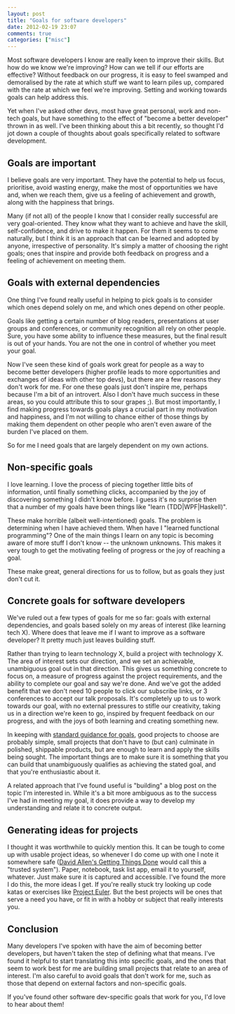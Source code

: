```yaml
---
layout: post
title: "Goals for software developers"
date: 2012-02-19 23:07
comments: true
categories: ["misc"]
---
```


Most software developers I know are really keen to improve their skills. But how do we know we're improving? How can we tell if our efforts are effective? Without feedback on our progress, it is easy to feel swamped and demoralised by the rate at which stuff we want to learn piles up, compared with the rate at which we feel we're improving. Setting and working towards goals can help address this.

Yet when I've asked other devs, most have great personal, work and non-tech goals, but have something to the effect of "become a better developer" thrown in as well. I've been thinking about this a bit recently, so thought I'd jot down a couple of thoughts about goals specifically related to software development. 

<!-- more -->

## Goals are important 

I believe goals are very important. They have the potential to help us focus, prioritise, avoid wasting energy, make the most of opportunities we have and, when we reach them, give us a feeling of achievement and growth, along with the happiness that brings.

Many (if not all) of the people I know that I consider really successful are very goal-oriented. They know what they want to achieve and have the skill, self-confidence, and drive to make it happen. For them it seems to come naturally, but I think it is an approach that can be learned and adopted by anyone, irrespective of personality. It's simply a matter of choosing the right goals; ones that inspire and provide both feedback on progress and a feeling of achievement on meeting them.

## Goals with external dependencies

One thing I've found really useful in helping to pick goals is to consider which ones depend solely on me, and which ones depend on other people.

Goals like getting a certain number of blog readers, presentations at user groups and conferences, or community recognition all rely on other people. Sure, you have some ability to influence these measures, but the final result is out of your hands. You are not the one in control of whether you meet your goal. 

Now I've seen these kind of goals work great for people as a way to become better developers (higher profile leads to more opportunities and exchanges of ideas with other top devs), but there are a few reasons they don't work for me. For one these goals just don't inspire me, perhaps because I'm a bit of an introvert. Also I don't have much success in these areas, so you could attribute this to sour grapes ;). But most importantly, I find making progress towards goals plays a crucial part in my motivation and happiness, and I'm not willing to chance either of those things by making them dependent on other people who aren't even aware of the burden I've placed on them.

So for me I need goals that are largely dependent on my own actions.

## Non-specific goals

I love learning. I love the process of piecing together little bits of information, until finally something clicks, accompanied by the joy of discovering something I didn't know before. I guess it's no surprise then that a number of my goals have been things like "learn (TDD|WPF|Haskell)".

These make horrible (albeit well-intentioned) goals. The problem is determining when I have achieved them. When have I "learned functional programming"? One of the main things I learn on any topic is becoming aware of more stuff I don't know -- the unknown unknowns. This makes it very tough to get the motivating feeling of progress or the joy of reaching a goal.

These make great, general directions for us to follow, but as goals they just don't cut it.

## Concrete goals for software developers

We've ruled out a few types of goals for me so far: goals with external dependencies, and goals based solely on my areas of interest (like learning tech X). Where does that leave me if I want to improve as a software developer? It pretty much just leaves building stuff.

Rather than trying to learn technology X, build a project with technology X. The area of interest sets our direction, and we set an achievable, unambiguous goal out in that direction. This gives us something concrete to focus on, a measure of progress against the project requirements, and the ability to complete our goal and say we're done. And we've got the added benefit that we don't need 10 people to click our subscribe links, or 3 conferences to accept our talk proposals. It's completely up to us to work towards our goal, with no external pressures to stifle our creativity, taking us in a direction we're keen to go, inspired by frequent feedback on our progress, and with the joys of both learning and creating something new.

In keeping with [standard guidance for goals](http://en.wikipedia.org/wiki/SMART_criteria), good projects to choose are probably simple, small projects that don't have to (but can) culminate in polished, shippable products, but are enough to learn and apply the skills being sought. The important things are to make sure it is something that you can build that unambiguously qualifies as achieving the stated goal, and that you're enthusiastic about it.

A related approach that I've found useful is "building" a blog post on the topic I'm interested in. While it's a bit more ambiguous as to the success I've had in meeting my goal, it does provide a way to develop my understanding and relate it to concrete output.

## Generating ideas for projects

I thought it was worthwhile to quickly mention this. It can be tough to come up with usable project ideas, so whenever I do come up with one I note it somewhere safe ([David Allen's Getting Things Done](http://www.davidco.com/about-gtd) would call this a "trusted system"). Paper, notebook, task list app, email it to yourself, whatever. Just make sure it is captured and accessible. I've found the more I do this, the more ideas I get. If you're really stuck try looking up code katas or exercises like [Project Euler](http://projecteuler.net/). But the best projects will be ones that serve a need you have, or fit in with a hobby or subject that really interests you.


## Conclusion

Many developers I've spoken with have the aim of becoming better developers, but haven't taken the step of defining what that means. I've found it helpful to start translating this into specific goals, and the ones that seem to work best for me are building small projects that relate to an area of interest. I'm also careful to avoid goals that don't work for me, such as those that depend on external factors and non-specific goals.

If you've found other software dev-specific goals that work for you, I'd love to hear about them!
